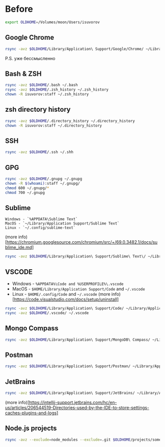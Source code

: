 # Before

```bash
export OLDHOME=/Volumes/moon/Users/isuvorov
```

## Google Chrome

```bash
rsync -avz $OLDHOME/Library/Application\ Support/Google/Chrome/ ~/Library/Application\ Support/Google/Chrome
```

P.S. уже бессмысленно

## Bash & ZSH

```bash
rsync -avz $OLDHOME/.bash ~/.bash
rsync -avz $OLDHOME/.zsh_history ~/.zsh_history
chown -R isuvorov:staff ~/.zsh_history 
```

## zsh directory history

```bash
rsync -avz $OLDHOME/.directory_history ~/.directory_history
chown -R isuvorov:staff ~/.directory_history 
```

## SSH

```bash
rsync -avz $OLDHOME/.ssh ~/.shh
```

## GPG

```bash
rsync -avz $OLDHOME/.gnupg ~/.gnupg
chown -R $(whoami):staff ~/.gnupg/
chmod 600 ~/.gnupg/* 
chmod 700 ~/.gnupg
```

## Sublime

```
Windows - `%APPDATA\Sublime Text`
MacOS - `~/Library/Application Support/Sublime Text`
Linux - `~/.config/sublime-text`
```
(more info)[https://chromium.googlesource.com/chromium/src/+/69.0.3482.1/docs/sublime_ide.md]

```bash
rsync -avz $OLDHOME/Library/Application\ Support/Sublime\ Text\/ ~/Library/Application\ Support/Sublime\ Text/
```

## VSCODE

- Windows - `%APPDATA%\Code and %USERPROFILE%\.vscode`
- MacOS - `$HOME/Library/Application Support/Code` and `~/.vscode`
- Linux - `$HOME/.config/Code` and `~/.vscode`
(more info)[https://code.visualstudio.com/docs/setup/uninstall]

```bash
rsync -avz $OLDHOME/Library/Application\ Support/Code/ ~/Library/Application\ Support/Code
rsync -avz $OLDHOME/.vscode/ ~/.vscode
```

## Mongo Compass

```bash
rsync -avz $OLDHOME/Library/Application\ Support/MongoDB\ Compass/ ~/Library/Application\ Support/MongoDB\ Compass
```


## Postman

```bash
rsync -avz $OLDHOME/Library/Application\ Support/Postman/ ~/Library/Application\ Support/Postman
```

## JetBrains

```bash
rsync -avz $OLDHOME/Library/Application\ Support/JetBrains/ ~/Library/Application\ Support/JetBrains
```

(more info)[https://intellij-support.jetbrains.com/hc/en-us/articles/206544519-Directories-used-by-the-IDE-to-store-settings-caches-plugins-and-logs]


## Node.js projects

```bash
rsync -avz --exclude=node_modules --exclude=.git $OLDHOME/projects/some-project/ ~/projects/some-project/
```